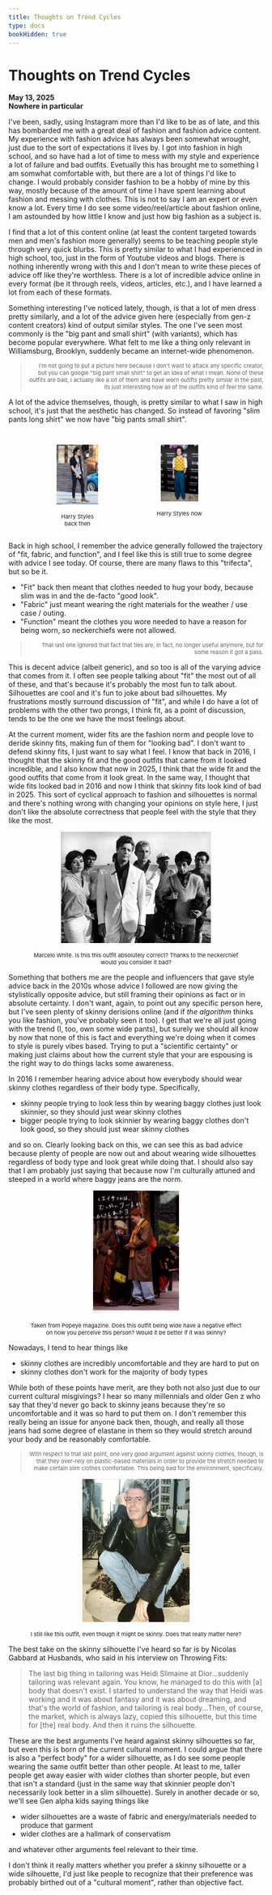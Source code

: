 ```yaml
---
title: Thoughts on Trend Cycles
type: docs
bookHidden: true
---
```


# Thoughts on Trend Cycles

**May 13, 2025**  
**Nowhere in particular**

I've been, sadly, using Instagram more than I'd like to be as of late, and this has bombarded me with a great deal of fashion and fashion advice content. My experience with fashion advice has always been somewhat wrought, just due to the sort of expectations it lives by. I got into fashion in high school, and so have had a lot of time to mess with my style and experience a lot of failure and bad outfits. Evetually this has brought me to something I am somwhat comfortable with, but there are a lot of things I'd like to change. I would probably consider fashion to be a hobby of mine by this way, mostly because of the amount of time I have spent learning about fashion and messing with clothes. This is not to say I am an expert or even know a lot. Every time I do see some video/reel/article about fashion online, I am astounded by how little I know and just how big fashion as a subject is.

I find that a lot of this content online (at least the content targeted towards men and men's fashion more generally) seems to be teaching people style through very quick blurbs. This is pretty similar to what I had experienced in high school, too, just in the form of Youtube videos and blogs. There is nothing inherently wrong with this and I don't mean to write these pieces of advice off like they're worthless. There is a lot of incredible advice online in every format (be it through reels, videos, articles, etc.), and I have learned a lot from each of these formats.

Something interesting I've noticed lately, though, is that a lot of men dress pretty similarly, and a lot of the advice given here (especially from gen-z content creators) kind of output similar styles. The one I've seen most commonly is the "big pant and small shirt" (with variants), which has become popular everywhere. What felt to me like a thing only relevant in Williamsburg, Brooklyn, suddenly became an internet-wide phenomenon. 

> <p style="font-size: 11px; text-align:right;"> I'm not going to put a picture here because I don't want to attack any specific creator, but you can google "big pant small shirt" to get an idea of what I mean. None of these outfits are bad, I actually like a lot of them and have worn outifts pretty similar in the past, its just interesting how all of the outfits kind of feel the same.</p>

A lot of the advice themselves, though, is pretty similar to what I saw in high school, it's just that the aesthetic has changed. So instead of favoring "slim pants long shirt" we now have "big pants small shirt".

<div style="display: flex; flex-direction: row; margin:auto; width:80%"> <figure> <p style="text-align:center;"><img src=images/harr_millenial.webp alt="Harry Styles as a millenial" style="width: 90%; height: auto"></p> <figcaption style="font-size: 11px; text-align:center;">Harry Styles back then</figcaption> </figure> <figure> <p style="text-align:center;"><img src=images/harr_now.webp alt="Harry Styles as gen-z" style="width: 49%; height: auto;"></p> <figcaption style="font-size: 11px; text-align:center;">Harry Styles now</figcaption> </figure>  </div> 

Back in high school, I remember the advice generally followed the trajectory of "fit, fabric, and function", and I feel like this is still true to some degree with advice I see today. Of course, there are many flaws to this "trifecta", but so be it.
<ul style="font-size: 14px">
<li>"Fit" back then meant that clothes needed to hug your body, because slim was in and the de-facto "good look".</li>
<li>"Fabric" just meant wearing the right materials for the weather / use case / outing.</li>
<li>"Function" meant the clothes you wore needed to have a reason for being worn, so neckerchiefs were not allowed.</li>
</ul>

> <p style="font-size: 11px; text-align:right;">That last one ignored that fact that ties are, in fact, no longer useful anymore, but for some reason it got a pass.</p>

This is decent advice (albeit generic), and so too is all of the varying advice that comes from it. I often see people talking about "fit" the most out of all of these, and that's because it's probably the most fun to talk about. Silhouettes are cool and it's fun to joke about bad silhouettes. My frustrations mostly surround discussion of "fit", and while I do have a lot of problems with the other two prongs, I think fit, as a point of discussion, tends to be the one we have the most feelings about.

At the current moment, wider fits are the fashion norm and people love to deride skinny fits, making fun of them for "looking bad". I don't want to defend skinny fits, I just want to say what I feel. I know that back in 2016, I thought that the skinny fit and the good outfits that came from it looked incredible, and I also know that now in 2025, I think that the wide fit and the good outfits that come from it look great. In the same way, I thought that wide fits looked bad in 2016 and now I think that skinny fits look kind of bad in 2025. This sort of cyclical approach to fashion and silhouettes is normal and there's nothing wrong with changing your opinions on style here, I just don't like the absolute correctness that people feel with the style that they like the most.


<figure> <p style="text-align:center;"><img src=images/marcelowhite.jpg alt="Marcelo White" style="width:70%; height: auto;"></p> <figcaption style="font-size: 11px; text-align:center;">Marcelo White. Is this this outfit absolutely correct? Thanks to the neckerchief would you consider it bad?</figcaption> </figure>  

Something that bothers me are the people and influencers that gave style advice back in the 2010s whose advice I followed are now giving the stylistically opposite advice, but still framing their opinions as fact or in absolute certainty. I don't want, again, to point out any specific person here, but I've seen plenty of skinny derisions online (and if _the algorithm_ thinks you like fashion, you've probably seen it too). I get that we're all just going with the trend (I, too, own some wide pants), but surely we should all know by now that none of this is fact and everything we're doing when it comes to style is purely vibes based. Trying to put a "scientific certainty" or making just claims about how the current style that your are espousing is the right way to do things lacks some awareness.

In 2016 I remember hearing advice about how everybody should wear skinny clothes regardless of their body type. Specifically,
<ul style="font-size: 14px">
<li>skinny people trying to look less thin by wearing baggy clothes just look skinnier, so they should just wear skinny clothes</li>
<li>bigger people trying to look skinnier by wearing baggy clothes don't look good, so they should just wear skinny clothes</li>
</ul>

and so on. Clearly looking back on this, we can see this as bad advice because plenty of people are now out and about wearing wide silhouettes regardless of body type and look great while doing that. I should also say that I am probably just saying that because now I'm culturally attuned and steeped in a world where baggy jeans are the norm.

<figure> <p style="text-align:center;"><img src=images/wiide.jpg alt="Photo from Popeye Magazine" style="width:40%; height: auto;"></p> <figcaption style="font-size: 11px; text-align:center; width=400px;">Taken from Popeye magazine. Does this outfit being wide have a negative effect on how you perceive this person? Would it be better if it was skinny?</figcaption> </figure>  

Nowadays, I tend to hear things like
<ul style="font-size: 14px">
<li>skinny clothes are incredibly uncomfortable and they are hard to put on</li>
<li>skinny clothes don't work for the majority of body types</li>
</ul>

While both of these points have merit, are they both not also just due to our current cultural misgivings? I hear so many millennials and older Gen z who say that they'd never go back to skinny jeans because they're so uncomfortable and it was so hard to put them on. I don't remember this really being an issue for anyone back then, though, and really all those jeans had some degree of elastane in them so they would stretch around your body and be reasonably comfortable.

> <p style="font-size: 11px; text-align:right;">With respect to that last point, one very good argument against skinny clothes, though, is that they over-rely on plastic-based materials in order to provide the stretch needed to make certain slim clothes comfortable. This being bad for the environment, specifically.</p>

<figure> <p style="text-align:center;"><img src=images/bourdain.jpg alt="Anthony Bourdain" style="width:50%; height: auto;"></p> <figcaption style="font-size: 11px; text-align:center;">I still like this outfit, even though it might be skinny. Does that really matter here?</figcaption> </figure>  

The best take on the skinny silhouette I've heard so far is by Nicolas Gabbard at Husbands, who said in his interview on Throwing Fits:

> <p style="font-size: 14px;">The last big thing in tailoring was Heidi Slimaine at Dior...suddenly tailoring was relevant again. You know, he managed to do this with [a] body that doesn't exist. I started to understand the way that Heidi was working and it was about fantasy and it was about dreaming, and that's the world of fashion, and tailoring is real body...Then, of course, the market, which is always lazy, copied this silhouette, but this time for [the] real body. And then it ruins the silhouette.</p>

These are the best arguments I've heard against skinny silhouettes so far, but even this is born of the current cultural moment. I could argue that there is also a "perfect body" for a wider silhouette, as I do see some people wearing the same outfit better than other people. At least to me, taller people get away easier with wider clothes than shorter people, but even that isn't a standard (just in the same way that skinnier people don't necessarily look better in a slim silhouette). Surely in another decade or so, we'll see Gen alpha kids saying things like
<ul style="font-size: 14px">
<li>wider silhouettes are a waste of fabric and energy/materials needed to produce that garment</li>
<li>wider clothes are a hallmark of conservatism</li>
</ul>

and whatever other arguments feel relevant to their time.

I don't think it really matters whether you prefer a skinny silhouette or a wide silhouette, I'd just like people to recognize that their preference was probably birthed out of a "cultural moment", rather than objective fact.
